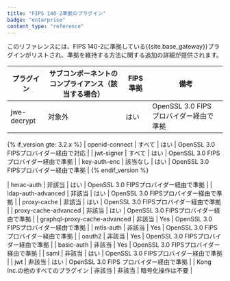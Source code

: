 ```yaml
---
title: "FIPS 140-2準拠のプラグイン"
badge: "enterprise"
content_type: "reference"
---
```

このリファレンスには、FIPS 140\-2に準拠している{{site.base_gateway}}プラグインがリストされ、準拠を維持する方法に関する追加の詳細が提供されます。

|     プラグイン     | サブコンポーネントのコンプライアンス（該当する場合） | FIPS準拠 |               備考               |
|---------------|----------------------------|--------|--------------------------------|
| jwe\-decrypt | 対象外                        | はい     | OpenSSL 3\.0 FIPS プロバイダー経由で準拠 |

{% if_version gte: 3.2.x %}
| openid\-connect | すべて | はい | OpenSSL 3\.0 FIPSプロバイダー経由で対応 |
| jwt\-signer | すべて | はい | OpenSSL 3\.0 FIPSプロバイダー経由で準拠 |
| key\-auth\-enc | 該当なし | はい | OpenSSL 3\.0 FIPSプロバイダー経由で準拠 |
{% endif_version %}

| hmac\-auth | 非該当 | はい | OpenSSL 3\.0 FIPSプロバイダー経由で準拠 |
| ldap\-auth\-advanced | 非該当 | はい | OpenSSL 3\.0 FIPSプロバイダー経由で準拠 |
| proxy\-cache | 非該当 | はい | OpenSSL 3\.0 FIPSプロバイダー経由で準拠 |
| proxy\-cache\-advanced | 非該当 | はい | OpenSSL 3\.0 FIPSプロバイダー経由で準拠 |
| graphql\-proxy\-cache\-advanced | 非該当 | Yes | OpenSSL 3\.0 FIPSプロバイダー経由で準拠 |
| mtls\-auth | 非該当 | Yes | OpenSSL 3\.0 FIPSプロバイダー経由で準拠 |
| oauth2 | 非該当 | Yes | OpenSSL 3\.0 FIPSプロバイダー経由で準拠 |
| basic\-auth | 非該当 | Yes | OpenSSL 3\.0 FIPSプロバイダー経由で準拠 |
| saml | 非該当 | はい | OpenSSL 3\.0 FIPSプロバイダー経由で準拠 |
| jwt | 非該当 | はい | OpenSSL 3\.0 FIPS プロバイダー経由で準拠 |
| Kong Inc.の他のすべてのプラグイン | 非該当 | 非該当 | 暗号化操作は不要 |

